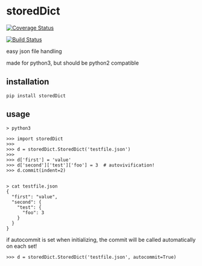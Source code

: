 # storedDict

[![Coverage Status](https://coveralls.io/repos/puhoy/storedDict/badge.svg?branch=master&service=github)](https://coveralls.io/github/puhoy/storedDict?branch=master)

[![Build Status](https://travis-ci.org/puhoy/storedDict.svg)](https://travis-ci.org/puhoy/storedDict)

easy json file handling

made for python3, but should be python2 compatible

## installation

    pip install storedDict


## usage

    > python3
    
    >>> import storedDict
    >>> 
    >>> d = storedDict.StoredDict('testfile.json')                                                                                                              
    >>> 
    >>> d['first'] = 'value'
    >>> d['second']['test']['foo'] = 3  # autovivification!
    >>> d.commit(indent=2)


    > cat testfile.json 
    {
      "first": "value",
      "second": {
        "test": {
          "foo": 3
        }
      }
    }

if autocommit is set when initializing, the commit will be called automatically on each set!
    
    >>> d = storedDict.StoredDict('testfile.json', autocommit=True)